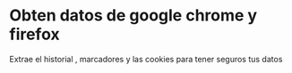# Obten datos de google chrome y firefox

Extrae el historial , marcadores y las cookies para tener seguros tus datos

